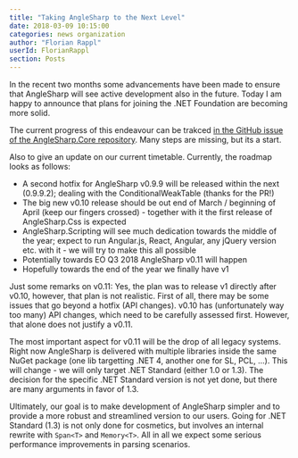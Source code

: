 ```yaml
---
title: "Taking AngleSharp to the Next Level"
date: 2018-03-09 10:15:00
categories: news organization
author: "Florian Rappl"
userId: FlorianRappl
section: Posts
---
```

In the recent two months some advancements have been made to ensure that AngleSharp will see active development also in the future. Today I am happy to announce that plans for joining the .NET Foundation are becoming more solid.

The current progress of this endeavour can be trakced [in the GitHub issue of the AngleSharp.Core repository](https://github.com/AngleSharp/AngleSharp/issues/648). Many steps are missing, but its a start.

Also to give an update on our current timetable. Currently, the roadmap looks as follows:

- A second hotfix for AngleSharp v0.9.9 will be released within the next (0.9.9.2); dealing with the ConditionalWeakTable (thanks for the PR!)
- The big new v0.10 release should be out end of March / beginning of April (keep our fingers crossed) - together with it the first release of AngleSharp.Css is expected
- AngleSharp.Scripting will see much dedication towards the middle of the year; expect to run Angular.js, React, Angular, any jQuery version etc. with it - we will try to make this all possible
- Potentially towards EO Q3 2018 AngleSharp v0.11 will happen
- Hopefully towards the end of the year we finally have v1

Just some remarks on v0.11: Yes, the plan was to release v1 directly after v0.10, however, that plan is not realistic. First of all, there may be some issues that go beyond a hotfix (API changes). v0.10 has (unfortunately way too many) API changes, which need to be carefully assessed first. However, that alone does not justify a v0.11.

The most important aspect for v0.11 will be the drop of all legacy systems. Right now AngleSharp is delivered with multiple libraries inside the same NuGet package (one lib targetting .NET 4, another one for SL, PCL, ...). This will change - we will only target .NET Standard (either 1.0 or 1.3). The decision for the specific .NET Standard version is not yet done, but there are many arguments in favor of 1.3.

Ultimately, our goal is to make development of AngleSharp simpler and to provide a more robust and streamlined version to our users. Going for .NET Standard (1.3) is not only done for cosmetics, but involves an internal rewrite with `Span<T>` and `Memory<T>`. All in all we expect some serious performance improvements in parsing scenarios.
